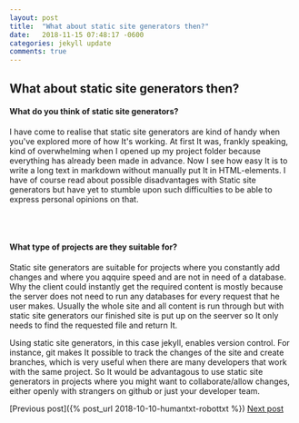 ```yaml
---
layout: post
title:  "What about static site generators then?"
date:   2018-11-15 07:48:17 -0600
categories: jekyll update
comments: true
---
```


## What about static site generators then?

#### What do you think of static site generators?
I have come to realise that static site generators are kind of handy when you've explored more of how It's working. At first It was, frankly speaking, kind of overwhelming when I opened up my project folder because everything has already been made in advance. Now I see how easy It is to write a long text in markdown without manually put It in HTML-elements. I have of course read about possible disadvantages with Static site generators but have yet to stumble upon such difficulties to be able to express personal opinions on that.

<br><br/>
#### What type of projects are they suitable for?
Static site generators are suitable for projects where you constantly add changes and where you aqquire speed and are not in need of a database. Why the client could instantly get the required content is mostly because the server does not need to run any databases for every request that he user makes. Usually the whole site and all content is run through but with static site generators our finished site is put up on the seerver so It only needs to find the requested file and return It. 

Using static site generators, in this case jekyll, enables version control. For instance, git makes It possible to track the changes of the site and create branches, which is very useful when there are many developers that work with the same project. So It would be advantagous to use static site generators in projects where you might want to collaborate/allow changes, either openly with strangers on github or just your developer team.

[Previous post]({% post_url 2018-10-10-humantxt-robottxt %})
<a href="http://localhost:4000/jekyll/update/2018/11/16/comment-and-open-graph.html" class="next">Next post</a>
